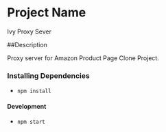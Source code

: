 # Project Name

Ivy Proxy Sever

##Description

Proxy server for Amazon Product Page Clone Project. 

### Installing Dependencies

* `npm install`

#### Development

* `npm start`